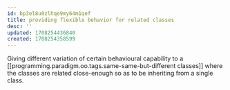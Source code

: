 ```yaml
---
id: bp3el8u0zlhqe9my64m1qef
title: providing flexible behavior for related classes
desc: ''
updated: 1708254436840
created: 1708254358599
---
```


Giving different variation of certain behavioural capability to a [[programming.paradigm.oo.tags.same-same-but-different classes]] where the classes are related close-enough so as to be inheriting from a single class.
